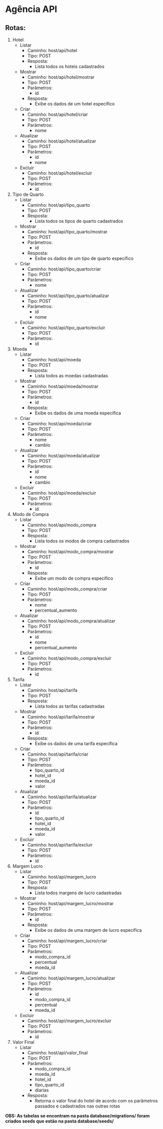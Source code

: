 # Agência API
## Rotas:
1. Hotel
    * Listar
        * Caminho: host/api/hotel
        * Tipo: POST
        * Resposta:
            * Lista todos os hoteis cadastrados
    * Mostrar
        * Caminho: host/api/hotel/mostrar
        * Tipo: POST
        * Parâmetros:
            * id
        * Resposta:
            * Exibe os dados de um hotel específico
    * Criar
        * Caminho: host/api/hotel/criar
        * Tipo: POST
        * Parâmetros:
            * nome
    * Atualizar
        * Caminho: host/api/hotel/atualizar
        * Tipo: POST
        * Parâmetros:
            * id
            * nome
    * Excluir
        * Caminho: host/api/hotel/excluir
        * Tipo: POST
        * Parâmetros:
            * id
2. Tipo de Quarto
    * Listar
        * Caminho: host/api/tipo_quarto
        * Tipo: POST
        * Resposta:
            * Lista todos os tipos de quarto cadastrados
    * Mostrar
        * Caminho: host/api/tipo_quarto/mostrar
        * Tipo: POST
        * Parâmetros:
            * id
        * Resposta:
            * Exibe os dados de um tipo de quarto específico
    * Criar
        * Caminho: host/api/tipo_quarto/criar
        * Tipo: POST
        * Parâmetros:
            * nome
    * Atualizar
        * Caminho: host/api/tipo_quarto/atualizar
        * Tipo: POST
        * Parâmetros:
            * id
            * nome
    * Excluir
        * Caminho: host/api/tipo_quarto/excluir
        * Tipo: POST
        * Parâmetros:
            * id
3. Moeda
    * Listar
        * Caminho: host/api/moeda
        * Tipo: POST
        * Resposta:
            * Lista todos as moedas cadastradas
    * Mostrar
        * Caminho: host/api/moeda/mostrar
        * Tipo: POST
        * Parâmetros:
            * id
        * Resposta:
            * Exibe os dados de uma moeda específica
    * Criar
        * Caminho: host/api/moeda/criar
        * Tipo: POST
        * Parâmetros:
            * nome
            * cambio
    * Atualizar
        * Caminho: host/api/moeda/atualizar
        * Tipo: POST
        * Parâmetros:
            * id
            * nome
            * cambio
    * Excluir
        * Caminho: host/api/moeda/excluir
        * Tipo: POST
        * Parâmetros:
            * id
4. Modo de Compra
    * Listar
        * Caminho: host/api/modo_compra
        * Tipo: POST
        * Resposta:
            * Lista todos os modos de compra cadastrados
    * Mostrar
        * Caminho: host/api/modo_compra/mostrar
        * Tipo: POST
        * Parâmetros:
            * id
        * Resposta:
            * Exibe um modo de compra específico
    * Criar
        * Caminho: host/api/modo_compra/criar
        * Tipo: POST
        * Parâmetros:
            * nome
            * percentual_aumento
    * Atualizar
        * Caminho: host/api/modo_compra/atualizar
        * Tipo: POST
        * Parâmetros:
            * id
            * nome
            * percentual_aumento
    * Excluir
        * Caminho: host/api/modo_compra/excluir
        * Tipo: POST
        * Parâmetros:
            * id
5. Tarifa
    * Listar
        * Caminho: host/api/tarifa
        * Tipo: POST
        * Resposta:
            * Lista todos as tarifas cadastradas
    * Mostrar
        * Caminho: host/api/tarifa/mostrar
        * Tipo: POST
        * Parâmetros:
            * id
        * Resposta:
            * Exibe os dados de uma tarifa específica
    * Criar
        * Caminho: host/api/tarifa/criar
        * Tipo: POST
        * Parâmetros:
            * tipo_quarto_id
            * hotel_id
            * moeda_id
            * valor
    * Atualizar
        * Caminho: host/api/tarifa/atualizar
        * Tipo: POST
        * Parâmetros:
            * id
            * tipo_quarto_id
            * hotel_id
            * moeda_id
            * valor
    * Excluir
        * Caminho: host/api/tarifa/excluir
        * Tipo: POST
        * Parâmetros:
            * id
6. Margem Lucro
    * Listar
        * Caminho: host/api/margem_lucro
        * Tipo: POST
        * Resposta:
            * Lista todos margens de lucro cadastradas
    * Mostrar
        * Caminho: host/api/margem_lucro/mostrar
        * Tipo: POST
        * Parâmetros:
            * id
        * Resposta:
            * Exibe os dados de uma margem de lucro específica
    * Criar
        * Caminho: host/api/margem_lucro/criar
        * Tipo: POST
        * Parâmetros:
            * modo_compra_id
            * percentual
            * moeda_id
    * Atualizar
        * Caminho: host/api/margem_lucro/atualizar
        * Tipo: POST
        * Parâmetros:
            * id
            * modo_compra_id
            * percentual
            * moeda_id
    * Excluir
        * Caminho: host/api/margem_lucro/excluir
        * Tipo: POST
        * Parâmetros:
            * id
7. Valor Final
    * Listar
        * Caminho: host/api/valor_final
        * Tipo: POST
        * Parâmetros:
            * modo_compra_id
            * moeda_id
            * hotel_id
            * tipo_quarto_id
            * diarias
        * Resposta:
            * Retorna o valor final do hotel de acordo com os parâmetros passados e cadastrados nas outras rotas

**OBS: As tabelas se encontram na pasta database/migrations/ foram criados seeds que estão na pasta database/seeds/**
